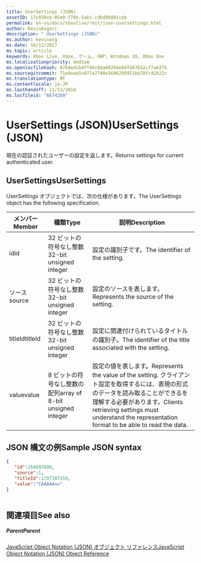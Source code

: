 ```yaml
---
title: UserSettings (JSON)
assetID: 17c030cb-05e0-f78e-5ab1-cdbd8b801ceb
permalink: en-us/docs/xboxlive/rest/json-usersettings.html
author: KevinAsgari
description: " UserSettings (JSON)"
ms.author: kevinasg
ms.date: 10/12/2017
ms.topic: article
keywords: Xbox Live, Xbox, ゲーム, UWP, Windows 10, Xbox One
ms.localizationpriority: medium
ms.openlocfilehash: 67b9edcb4ffd4c0da6929de8dfd47652cf7ab375
ms.sourcegitcommit: 71e8eae5c077a7740e5606298951bb78fc42b22c
ms.translationtype: MT
ms.contentlocale: ja-JP
ms.lasthandoff: 11/13/2018
ms.locfileid: "6674269"
---
```

# <a name="usersettings-json"></a><span data-ttu-id="ddfa3-104">UserSettings (JSON)</span><span class="sxs-lookup"><span data-stu-id="ddfa3-104">UserSettings (JSON)</span></span>
<span data-ttu-id="ddfa3-105">現在の認証されたユーザーの設定を返します。</span><span class="sxs-lookup"><span data-stu-id="ddfa3-105">Returns settings for current authenticated user.</span></span> 
<a id="ID4EN"></a>

 
## <a name="usersettings"></a><span data-ttu-id="ddfa3-106">UserSettings</span><span class="sxs-lookup"><span data-stu-id="ddfa3-106">UserSettings</span></span>
 
<span data-ttu-id="ddfa3-107">UserSettings オブジェクトでは、次の仕様があります。</span><span class="sxs-lookup"><span data-stu-id="ddfa3-107">The UserSettings object has the following specification.</span></span>
 
| <span data-ttu-id="ddfa3-108">メンバー</span><span class="sxs-lookup"><span data-stu-id="ddfa3-108">Member</span></span>| <span data-ttu-id="ddfa3-109">種類</span><span class="sxs-lookup"><span data-stu-id="ddfa3-109">Type</span></span>| <span data-ttu-id="ddfa3-110">説明</span><span class="sxs-lookup"><span data-stu-id="ddfa3-110">Description</span></span>| 
| --- | --- | --- | 
| <span data-ttu-id="ddfa3-111">id</span><span class="sxs-lookup"><span data-stu-id="ddfa3-111">id</span></span>| <span data-ttu-id="ddfa3-112">32 ビットの符号なし整数</span><span class="sxs-lookup"><span data-stu-id="ddfa3-112">32-bit unsigned integer</span></span>| <span data-ttu-id="ddfa3-113">設定の識別子です。</span><span class="sxs-lookup"><span data-stu-id="ddfa3-113">The identifier of the setting.</span></span>| 
| <span data-ttu-id="ddfa3-114">ソース</span><span class="sxs-lookup"><span data-stu-id="ddfa3-114">source</span></span>| <span data-ttu-id="ddfa3-115">32 ビットの符号なし整数</span><span class="sxs-lookup"><span data-stu-id="ddfa3-115">32-bit unsigned integer</span></span>| <span data-ttu-id="ddfa3-116">設定のソースを表します。</span><span class="sxs-lookup"><span data-stu-id="ddfa3-116">Represents the source of the setting.</span></span> | 
| <span data-ttu-id="ddfa3-117">titleId</span><span class="sxs-lookup"><span data-stu-id="ddfa3-117">titleId</span></span>| <span data-ttu-id="ddfa3-118">32 ビットの符号なし整数</span><span class="sxs-lookup"><span data-stu-id="ddfa3-118">32-bit unsigned integer</span></span>| <span data-ttu-id="ddfa3-119">設定に関連付けられているタイトルの識別子。</span><span class="sxs-lookup"><span data-stu-id="ddfa3-119">The identifier of the title associated with the setting.</span></span> | 
| <span data-ttu-id="ddfa3-120">value</span><span class="sxs-lookup"><span data-stu-id="ddfa3-120">value</span></span>| <span data-ttu-id="ddfa3-121">8 ビットの符号なし整数の配列</span><span class="sxs-lookup"><span data-stu-id="ddfa3-121">array of 8-bit unsigned integer</span></span>| <span data-ttu-id="ddfa3-122">設定の値を表します。</span><span class="sxs-lookup"><span data-stu-id="ddfa3-122">Represents the value of the setting.</span></span> <span data-ttu-id="ddfa3-123">クライアント設定を取得するには、表現の形式のデータを読み取ることができるを理解する必要があります。</span><span class="sxs-lookup"><span data-stu-id="ddfa3-123">Clients retrieving settings must understand the representation format to be able to read the data.</span></span> | 
  
<a id="ID4EJC"></a>

 
## <a name="sample-json-syntax"></a><span data-ttu-id="ddfa3-124">JSON 構文の例</span><span class="sxs-lookup"><span data-stu-id="ddfa3-124">Sample JSON syntax</span></span>
 

```json
{
   "id":268697600,
   "source":1,
   "titleId":1297287259,
   "value":"CAAAAA=="
}
    
```

  
<a id="ID4ESC"></a>

 
## <a name="see-also"></a><span data-ttu-id="ddfa3-125">関連項目</span><span class="sxs-lookup"><span data-stu-id="ddfa3-125">See also</span></span>
 
<a id="ID4EUC"></a>

 
##### <a name="parent"></a><span data-ttu-id="ddfa3-126">Parent</span><span class="sxs-lookup"><span data-stu-id="ddfa3-126">Parent</span></span> 

[<span data-ttu-id="ddfa3-127">JavaScript Object Notation (JSON) オブジェクト リファレンス</span><span class="sxs-lookup"><span data-stu-id="ddfa3-127">JavaScript Object Notation (JSON) Object Reference</span></span>](atoc-xboxlivews-reference-json.md)

   